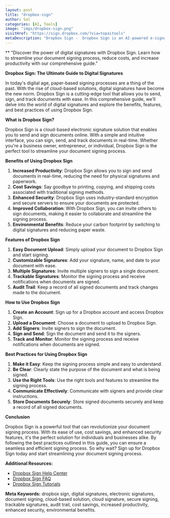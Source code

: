 ```yaml
---
layout: post
title: "dropbox-sign"
author: Sal
categories: [AI, Tools]
image: "imgs/dropbox-sign.png"
visitHref: "https://sign.dropbox.com/?via=topaitools"
metaDescription: "Dropbox Sign -  Dropbox Sign is an AI-powered e-signature tool enhancing agreement signing processes. It offers template creation, PDF filling, contract management, and boosts efficiency through features like Salesforce integration. Security measures include audit trails."
---
```

**
"Discover the power of digital signatures with Dropbox Sign. Learn how to streamline your document signing process, reduce costs, and increase productivity with our comprehensive guide."

**Dropbox Sign: The Ultimate Guide to Digital Signatures**

In today's digital age, paper-based signing processes are a thing of the past. With the rise of cloud-based solutions, digital signatures have become the new norm. Dropbox Sign is a cutting-edge tool that allows you to send, sign, and track documents with ease. In this comprehensive guide, we'll delve into the world of digital signatures and explore the benefits, features, and best practices of using Dropbox Sign.

**What is Dropbox Sign?**

Dropbox Sign is a cloud-based electronic signature solution that enables you to send and sign documents online. With a simple and intuitive interface, you can sign, send, and track documents in real-time. Whether you're a business owner, entrepreneur, or individual, Dropbox Sign is the perfect tool to streamline your document signing process.

**Benefits of Using Dropbox Sign**

1. **Increased Productivity**: Dropbox Sign allows you to sign and send documents in real-time, reducing the need for physical signatures and paperwork.
2. **Cost Savings**: Say goodbye to printing, copying, and shipping costs associated with traditional signing methods.
3. **Enhanced Security**: Dropbox Sign uses industry-standard encryption and secure servers to ensure your documents are protected.
4. **Improved Collaboration**: With Dropbox Sign, you can invite others to sign documents, making it easier to collaborate and streamline the signing process.
5. **Environmental Benefits**: Reduce your carbon footprint by switching to digital signatures and reducing paper waste.

**Features of Dropbox Sign**

1. **Easy Document Upload**: Simply upload your document to Dropbox Sign and start signing.
2. **Customizable Signatures**: Add your signature, name, and date to your document with ease.
3. **Multiple Signatures**: Invite multiple signers to sign a single document.
4. **Trackable Signatures**: Monitor the signing process and receive notifications when documents are signed.
5. **Audit Trail**: Keep a record of all signed documents and track changes made to the document.

**How to Use Dropbox Sign**

1. **Create an Account**: Sign up for a Dropbox account and access Dropbox Sign.
2. **Upload a Document**: Choose a document to upload to Dropbox Sign.
3. **Add Signers**: Invite signers to sign the document.
4. **Sign and Send**: Sign the document and send it to the signers.
5. **Track and Monitor**: Monitor the signing process and receive notifications when documents are signed.

**Best Practices for Using Dropbox Sign**

1. **Make it Easy**: Keep the signing process simple and easy to understand.
2. **Be Clear**: Clearly state the purpose of the document and what is being signed.
3. **Use the Right Tools**: Use the right tools and features to streamline the signing process.
4. **Communicate Effectively**: Communicate with signers and provide clear instructions.
5. **Store Documents Securely**: Store signed documents securely and keep a record of all signed documents.

**Conclusion**

Dropbox Sign is a powerful tool that can revolutionize your document signing process. With its ease of use, cost savings, and enhanced security features, it's the perfect solution for individuals and businesses alike. By following the best practices outlined in this guide, you can ensure a seamless and efficient signing process. So why wait? Sign up for Dropbox Sign today and start streamlining your document signing process.

**Additional Resources:**

* [Dropbox Sign Help Center](https://help.dropbox.com/sign/basics/getting-started)
* [Dropbox Sign FAQ](https://help.dropbox.com/sign/basics/faq)
* [Dropbox Sign Tutorials](https://help.dropbox.com/sign/basics/tutorials)

**Meta Keywords:**
dropbox sign, digital signatures, electronic signatures, document signing, cloud-based solution, cloud signature, secure signing, trackable signatures, audit trail, cost savings, increased productivity, enhanced security, environmental benefits.
